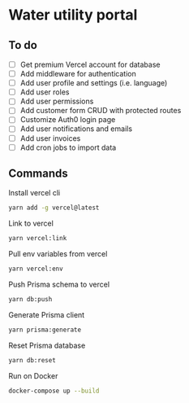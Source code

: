 # Water utility portal

## To do

- [ ] Get premium Vercel account for database
- [ ] Add middleware for authentication
- [ ] Add user profile and settings (i.e. language)
- [ ] Add user roles
- [ ] Add user permissions
- [ ] Add customer form CRUD with protected routes
- [ ] Customize Auth0 login page
- [ ] Add user notifications and emails
- [ ] Add user invoices
- [ ] Add cron jobs to import data

## Commands

Install vercel cli

```bash
yarn add -g vercel@latest
```

Link to vercel

```bash
yarn vercel:link
```

Pull env variables from vercel

```bash
yarn vercel:env
```

Push Prisma schema to vercel

```bash
yarn db:push
```

Generate Prisma client

```bash
yarn prisma:generate
```

Reset Prisma database

```bash
yarn db:reset
```

Run on Docker

```bash
docker-compose up --build
```
